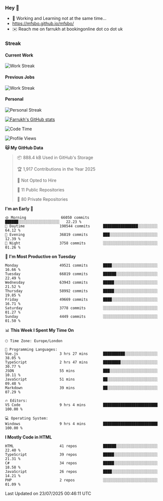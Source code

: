 ### Hey 👋

- 🏃 Working and Learning not at the same time...
- https://mfsbo.github.io/mfsbo/
- ✉️ Reach me on farrukh at bookingonline dot co dot uk

### Streak
#### Current Work
![Work Streak](https://streak-stats.demolab.com/?user=mfsbo)
#### Previous Jobs
![Work Streak](https://streak-stats.demolab.com/?user=farrukhcw)
#### Personal
![Personal Streak](https://streak-stats.demolab.com/?user=farrukhsubhani)

[![Farrukh's GitHub stats](https://github-readme-stats.vercel.app/api?username=mfsbo&hide=stars&count_private=true)](https://github.com/mfsbo/)

<!--START_SECTION:waka-->
![Code Time](http://img.shields.io/badge/Code%20Time-969%20hrs%2059%20mins-blue)

![Profile Views](http://img.shields.io/badge/Profile%20Views-1-blue)

**🐱 My GitHub Data** 

> 📦 888.4 kB Used in GitHub's Storage 
 > 
> 🏆 1,917 Contributions in the Year 2025
 > 
> 🚫 Not Opted to Hire
 > 
> 📜 11 Public Repositories 
 > 
> 🔑 80 Private Repositories 
 > 
**I'm an Early 🐤** 

```text
🌞 Morning                66050 commits       ██████░░░░░░░░░░░░░░░░░░░   22.23 % 
🌆 Daytime                190544 commits      ████████████████░░░░░░░░░   64.12 % 
🌃 Evening                36819 commits       ███░░░░░░░░░░░░░░░░░░░░░░   12.39 % 
🌙 Night                  3758 commits        ░░░░░░░░░░░░░░░░░░░░░░░░░   01.26 % 
```
📅 **I'm Most Productive on Tuesday** 

```text
Monday                   49521 commits       ████░░░░░░░░░░░░░░░░░░░░░   16.66 % 
Tuesday                  66819 commits       ██████░░░░░░░░░░░░░░░░░░░   22.49 % 
Wednesday                63943 commits       █████░░░░░░░░░░░░░░░░░░░░   21.52 % 
Thursday                 58992 commits       █████░░░░░░░░░░░░░░░░░░░░   19.85 % 
Friday                   49669 commits       ████░░░░░░░░░░░░░░░░░░░░░   16.71 % 
Saturday                 3778 commits        ░░░░░░░░░░░░░░░░░░░░░░░░░   01.27 % 
Sunday                   4449 commits        ░░░░░░░░░░░░░░░░░░░░░░░░░   01.50 % 
```


📊 **This Week I Spent My Time On** 

```text
🕑︎ Time Zone: Europe/London

💬 Programming Languages: 
Vue.js                   3 hrs 27 mins       ██████████░░░░░░░░░░░░░░░   38.05 % 
TypeScript               2 hrs 47 mins       ████████░░░░░░░░░░░░░░░░░   30.77 % 
JSON                     55 mins             ███░░░░░░░░░░░░░░░░░░░░░░   10.11 % 
JavaScript               51 mins             ██░░░░░░░░░░░░░░░░░░░░░░░   09.48 % 
Markdown                 39 mins             ██░░░░░░░░░░░░░░░░░░░░░░░   07.29 % 

🔥 Editors: 
VS Code                  9 hrs 4 mins        █████████████████████████   100.00 % 

💻 Operating System: 
Windows                  9 hrs 4 mins        █████████████████████████   100.00 % 
```

**I Mostly Code in HTML** 

```text
HTML                     41 repos            ██████░░░░░░░░░░░░░░░░░░░   22.40 % 
TypeScript               39 repos            █████░░░░░░░░░░░░░░░░░░░░   21.31 % 
C#                       34 repos            █████░░░░░░░░░░░░░░░░░░░░   18.58 % 
JavaScript               26 repos            ████░░░░░░░░░░░░░░░░░░░░░   14.21 % 
PHP                      2 repos             ░░░░░░░░░░░░░░░░░░░░░░░░░   01.09 % 
```




 Last Updated on 23/07/2025 00:46:11 UTC
<!--END_SECTION:waka-->
<!--
**mfsbo/mfsbo** is a ✨ _special_ ✨ repository because its `README.md` (this file) appears on your GitHub profile.

Here are some ideas to get you started:

- 🔭 I’m currently working on ...
- 🌱 I’m currently learning ...
- 👯 I’m looking to collaborate on ...
- 🤔 I’m looking for help with ...
- 💬 Ask me about ...
- 📫 How to reach me: ...
- 😄 Pronouns: ...
- ⚡ Fun fact: ...
-->
